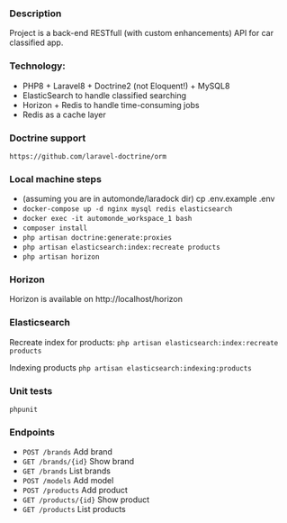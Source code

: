 ### Description
Project is a back-end RESTfull (with custom enhancements) API for car classified app.

### Technology:
- PHP8 + Laravel8 + Doctrine2 (not Eloquent!) + MySQL8
- ElasticSearch to handle classified searching
- Horizon + Redis to handle time-consuming jobs
- Redis as a cache layer

### Doctrine support
```https://github.com/laravel-doctrine/orm```

### Local machine steps
- (assuming you are in automonde/laradock dir) 
cp .env.example .env
- ```docker-compose up -d nginx mysql redis elasticsearch```
- ```docker exec -it automonde_workspace_1 bash```
- ```composer install```
- ```php artisan doctrine:generate:proxies```
- ```php artisan elasticsearch:index:recreate products```
- ```php artisan horizon```

### Horizon
Horizon is available on http://localhost/horizon

### Elasticsearch
Recreate index for products: ```php artisan elasticsearch:index:recreate products```

Indexing products ```php artisan elasticsearch:indexing:products```

### Unit tests
```phpunit```

### Endpoints
- ```POST /brands``` Add brand
- ```GET /brands/{id}``` Show brand
- ```GET /brands``` List brands
- ```POST /models``` Add model
- ```POST /products``` Add product
- ```GET /products/{id}``` Show product
- ```GET /products``` List products
